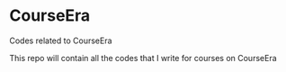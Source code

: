 # CourseEra
Codes related to CourseEra

This repo will contain all the codes that I write for courses on CourseEra